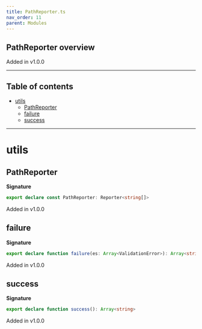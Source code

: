 ```yaml
---
title: PathReporter.ts
nav_order: 11
parent: Modules
---
```


## PathReporter overview

Added in v1.0.0

---

<h2 class="text-delta">Table of contents</h2>

- [utils](#utils)
  - [PathReporter](#pathreporter)
  - [failure](#failure)
  - [success](#success)

---

# utils

## PathReporter

**Signature**

```ts
export declare const PathReporter: Reporter<string[]>
```

Added in v1.0.0

## failure

**Signature**

```ts
export declare function failure(es: Array<ValidationError>): Array<string>
```

Added in v1.0.0

## success

**Signature**

```ts
export declare function success(): Array<string>
```

Added in v1.0.0
